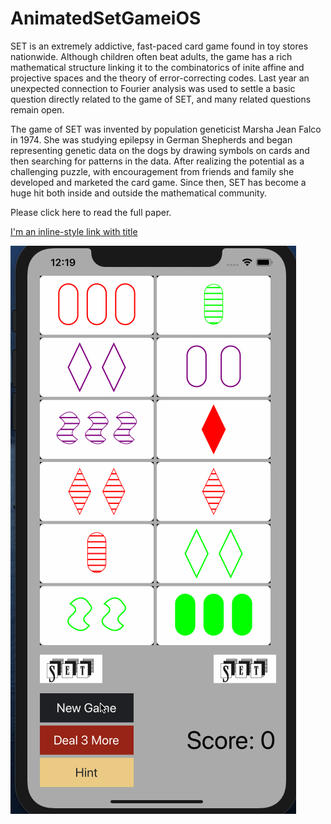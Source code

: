 # AnimatedSetGameiOS

SET is an extremely addictive, fast-paced card game found in toy stores nationwide. Although children often beat adults, the game has a rich mathematical structure linking it to the combinatorics of inite affine and projective spaces and the theory of error-correcting codes. Last year an unexpected connection to Fourier analysis was used to settle a basic question directly related to the game of SET, and many related questions remain open. 

The game of SET was invented by population geneticist Marsha Jean Falco in 1974. She was studying epilepsy in German Shepherds and began representing genetic data on the dogs by drawing symbols on cards and then searching for patterns in the data. After realizing the potential as a challenging puzzle, with encouragement from friends and family she developed and marketed the card game. Since then, SET has become a huge hit both inside and outside the mathematical community.

Please click here to read the full paper.


[I'm an inline-style link with title](https://www.google.com "Google's Homepage")


![photo](https://github.com/sabrisonmez54/AnimatedSetGameiOS/blob/master/AnimatedSet_GIF.gif)
